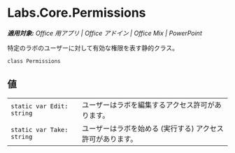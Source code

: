 
# <a name="labs.core.permissions"></a>Labs.Core.Permissions

 _**適用対象:** Office 用アプリ | Office アドイン | Office Mix | PowerPoint_

特定のラボのユーザーに対して有効な権限を表す静的クラス。

```
class Permissions
```


## <a name="values"></a>値


|||
|:-----|:-----|
| `static var Edit: string`|ユーザーはラボを編集するアクセス許可があります。|
| `static var Take: string`|ユーザーはラボを始める (実行する) アクセス許可があります。|
